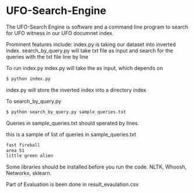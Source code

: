 # UFO-Search-Engine

The UFO-Search Engine is software and a command line program to search for UFO witness in our UFO documnet index.

Prominent features include:
index.py is taking our dataset into inverted index.
search_by_query.py will take txt file as input and search for the queries with the txt file line by line


To run index.py
index.py will take the as input, which depends on 

``` sh
$ python index.py
```
index.py will store the inverted index into a directory index

To search_by_query.py

``` sh
$ python search_by_query.py sample_queries.txt

```
Queries in sample_queries.txt should sperated by lines.

this is a sample of list of queries in sample_queries.txt

``` sh
fast fireball
area 51
little green alien
```

Some libraries should be installed before you run the code. NLTK, Whoosh, Networkx, sklearn.

Part of Evaluation is been done in result_evaulation.csv
